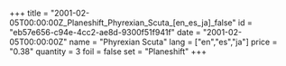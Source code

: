 +++
title = "2001-02-05T00:00:00Z_Planeshift_Phyrexian_Scuta_[en_es_ja]_false"
id = "eb57e656-c94e-4cc2-ae8d-9300f51f941f"
date = "2001-02-05T00:00:00Z"
name = "Phyrexian Scuta"
lang = ["en","es","ja"]
price = "0.38"
quantity = 3
foil = false
set = "Planeshift"
+++
